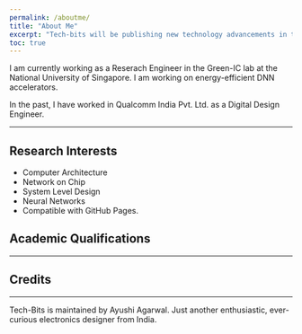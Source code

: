 ```yaml
---
permalink: /aboutme/
title: "About Me"
excerpt: "Tech-bits will be publishing new technology advancements in the field of electronics"
toc: true
---
```


I am currently working as a Reserach Engineer in the Green-IC lab at the National University of Singapore. I am working on energy-efficient DNN accelerators. 

In the past, I have worked in Qualcomm India Pvt. Ltd. as a Digital Design Engineer. 

---

## Research Interests

- Computer Architecture
- Network on Chip
- System Level Design
- Neural Networks
- Compatible with GitHub Pages.

## Academic Qualifications

---

## Credits


---

Tech-Bits is maintained by Ayushi Agarwal. Just another enthusiastic, ever-curious electronics designer from India.
